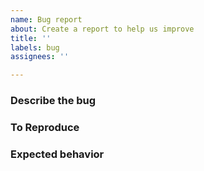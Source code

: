 ```yaml
---
name: Bug report
about: Create a report to help us improve
title: ''
labels: bug
assignees: ''

---
```


### Describe the bug


### To Reproduce


### Expected behavior
